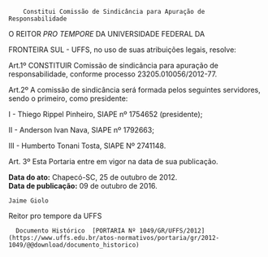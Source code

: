         Constitui Comissão de Sindicância para Apuração de Responsabilidade  

O REITOR *PRO TEMPORE* DA UNIVERSIDADE FEDERAL DA

 FRONTEIRA SUL - UFFS, no uso de suas atribuições legais, resolve:

  

 Art.1º CONSTITUIR Comissão de sindicância para apuração de responsabilidade, conforme processo 23205.010056/2012-77.

 Art.2º A comissão de sindicância será formada pelos seguintes servidores, sendo o primeiro, como presidente:

 I - Thiego Rippel Pinheiro, SIAPE nº 1754652 (presidente);

 II - Anderson Ivan Nava, SIAPE nº 1792663;

 III - Humberto Tonani Tosta, SIAPE Nº 2741148.

 Art. 3º Esta Portaria entre em vigor na data de sua publicação.

  

   **Data do ato:** Chapecó-SC, 25 de outubro de 2012.   
 **Data de publicação:**  09 de outubro de 2016. 

    Jaime Giolo   
 Reitor pro tempore da UFFS 

      Documento Histórico  [PORTARIA Nº 1049/GR/UFFS/2012](https://www.uffs.edu.br/atos-normativos/portaria/gr/2012-1049/@@download/documento_historico)     
      